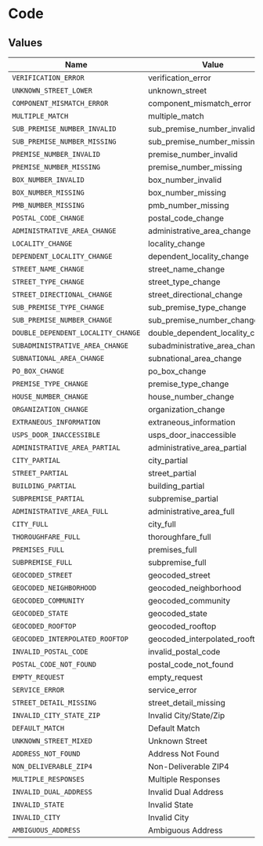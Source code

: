 # Code


## Values

| Name                               | Value                              |
| ---------------------------------- | ---------------------------------- |
| `VERIFICATION_ERROR`               | verification_error                 |
| `UNKNOWN_STREET_LOWER`             | unknown_street                     |
| `COMPONENT_MISMATCH_ERROR`         | component_mismatch_error           |
| `MULTIPLE_MATCH`                   | multiple_match                     |
| `SUB_PREMISE_NUMBER_INVALID`       | sub_premise_number_invalid         |
| `SUB_PREMISE_NUMBER_MISSING`       | sub_premise_number_missing         |
| `PREMISE_NUMBER_INVALID`           | premise_number_invalid             |
| `PREMISE_NUMBER_MISSING`           | premise_number_missing             |
| `BOX_NUMBER_INVALID`               | box_number_invalid                 |
| `BOX_NUMBER_MISSING`               | box_number_missing                 |
| `PMB_NUMBER_MISSING`               | pmb_number_missing                 |
| `POSTAL_CODE_CHANGE`               | postal_code_change                 |
| `ADMINISTRATIVE_AREA_CHANGE`       | administrative_area_change         |
| `LOCALITY_CHANGE`                  | locality_change                    |
| `DEPENDENT_LOCALITY_CHANGE`        | dependent_locality_change          |
| `STREET_NAME_CHANGE`               | street_name_change                 |
| `STREET_TYPE_CHANGE`               | street_type_change                 |
| `STREET_DIRECTIONAL_CHANGE`        | street_directional_change          |
| `SUB_PREMISE_TYPE_CHANGE`          | sub_premise_type_change            |
| `SUB_PREMISE_NUMBER_CHANGE`        | sub_premise_number_change          |
| `DOUBLE_DEPENDENT_LOCALITY_CHANGE` | double_dependent_locality_change   |
| `SUBADMINISTRATIVE_AREA_CHANGE`    | subadministrative_area_change      |
| `SUBNATIONAL_AREA_CHANGE`          | subnational_area_change            |
| `PO_BOX_CHANGE`                    | po_box_change                      |
| `PREMISE_TYPE_CHANGE`              | premise_type_change                |
| `HOUSE_NUMBER_CHANGE`              | house_number_change                |
| `ORGANIZATION_CHANGE`              | organization_change                |
| `EXTRANEOUS_INFORMATION`           | extraneous_information             |
| `USPS_DOOR_INACCESSIBLE`           | usps_door_inaccessible             |
| `ADMINISTRATIVE_AREA_PARTIAL`      | administrative_area_partial        |
| `CITY_PARTIAL`                     | city_partial                       |
| `STREET_PARTIAL`                   | street_partial                     |
| `BUILDING_PARTIAL`                 | building_partial                   |
| `SUBPREMISE_PARTIAL`               | subpremise_partial                 |
| `ADMINISTRATIVE_AREA_FULL`         | administrative_area_full           |
| `CITY_FULL`                        | city_full                          |
| `THOROUGHFARE_FULL`                | thoroughfare_full                  |
| `PREMISES_FULL`                    | premises_full                      |
| `SUBPREMISE_FULL`                  | subpremise_full                    |
| `GEOCODED_STREET`                  | geocoded_street                    |
| `GEOCODED_NEIGHBORHOOD`            | geocoded_neighborhood              |
| `GEOCODED_COMMUNITY`               | geocoded_community                 |
| `GEOCODED_STATE`                   | geocoded_state                     |
| `GEOCODED_ROOFTOP`                 | geocoded_rooftop                   |
| `GEOCODED_INTERPOLATED_ROOFTOP`    | geocoded_interpolated_rooftop      |
| `INVALID_POSTAL_CODE`              | invalid_postal_code                |
| `POSTAL_CODE_NOT_FOUND`            | postal_code_not_found              |
| `EMPTY_REQUEST`                    | empty_request                      |
| `SERVICE_ERROR`                    | service_error                      |
| `STREET_DETAIL_MISSING`            | street_detail_missing              |
| `INVALID_CITY_STATE_ZIP`           | Invalid City/State/Zip             |
| `DEFAULT_MATCH`                    | Default Match                      |
| `UNKNOWN_STREET_MIXED`             | Unknown Street                     |
| `ADDRESS_NOT_FOUND`                | Address Not Found                  |
| `NON_DELIVERABLE_ZIP4`             | Non-Deliverable ZIP4               |
| `MULTIPLE_RESPONSES`               | Multiple Responses                 |
| `INVALID_DUAL_ADDRESS`             | Invalid Dual Address               |
| `INVALID_STATE`                    | Invalid State                      |
| `INVALID_CITY`                     | Invalid City                       |
| `AMBIGUOUS_ADDRESS`                | Ambiguous Address                  |